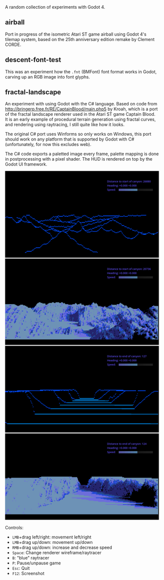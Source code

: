 A random collection of experiments with Godot 4.

## airball

Port in progress of the isometric Atari ST game airball using Godot 4's tilemap
system, based on the 25th anniversary edition remake by Clement CORDE.

## descent-font-test

This was an experiment how the `.fnt` (BMFont) font format works in Godot,
carving up an RGB image into font glyphs.

## fractal-landscape

An experiment with using Godot with the C# language. Based on code from
http://bringerp.free.fr/RE/CaptainBlood/main.php5 by Kroah, which is a port of
the fractal landscape renderer used in the Atari ST game Captain Blood. It is an
early example of procedural terrain generation using fractal curves, and rendering
using raytracing, I still quite like how it looks.

The original C# port uses Winforms so only works on Windows, this
port should work on any platform that is supported by Godot with C#
(unfortunately, for now this excludes web).

The C# code exports a paletted image every frame, palette mapping is done in
postprocessing with a pixel shader. The HUD is rendered on top by the Godot UI
framework.

![Landscape (wireframe)](screenshots/screenshot0001.png)
![Landscape (raytracing)](screenshots/screenshot0002.png)
![Canyon (wireframe)](screenshots/screenshot0005.png)
![Canyon (raytracing)](screenshots/screenshot0003.png)

Controls:

- `LMB`+drag left/right: movement left/right
- `LMB`+drag up/down: movement up/down
- `RMB`+drag up/down: increase and decrease speed
- `Space`: Change renderer wireframe/raytracer
- `B`: "blue" raytracer
- `P`: Pause/unpause game
- `Esc`: Quit
- `F12`: Screenshot
